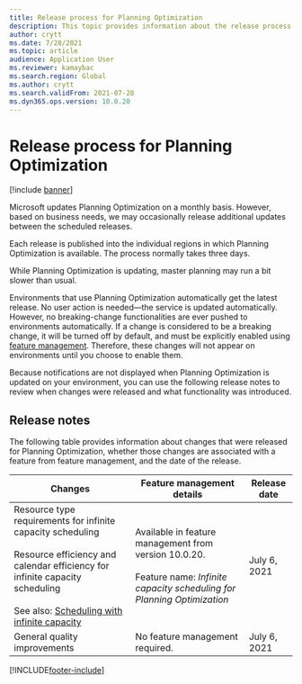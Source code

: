 ```yaml
---
title: Release process for Planning Optimization
description: This topic provides information about the release process for Planning Optimization.
author: crytt
ms.date: 7/28/2021
ms.topic: article
audience: Application User
ms.reviewer: kamaybac
ms.search.region: Global
ms.author: crytt
ms.search.validFrom: 2021-07-28
ms.dyn365.ops.version: 10.0.20
---
```


# Release process for Planning Optimization

[!include [banner](../../includes/banner.md)]

Microsoft updates Planning Optimization on a monthly basis. However, based on business needs, we may occasionally release additional updates between the scheduled releases.

Each release is published into the individual regions in which Planning Optimization is available. The process normally takes three days.

While Planning Optimization is updating, master planning may run a bit slower than usual.

Environments that use Planning Optimization automatically get the latest release. No user action is needed&mdash;the service is updated automatically. However, no breaking-change functionalities are ever pushed to environments automatically. If a change is considered to be a breaking change, it will be turned off by default, and must be explicitly enabled using [feature management](../../../fin-ops-core/fin-ops/get-started/feature-management/feature-management-overview.md). Therefore, these changes will not appear on environments until you choose to enable them.

Because notifications are not displayed when Planning Optimization is updated on your environment, you can use the following release notes to review when changes were released and what functionality was introduced.

## Release notes

The following table provides information about changes that were released for Planning Optimization, whether those changes are associated with a feature from feature management, and the date of the release.

| Changes | Feature management details | Release date |
| --- | --- | --- |
| Resource type requirements for infinite capacity scheduling<br><br>Resource efficiency and calendar efficiency for infinite capacity scheduling<br><br>See also: [Scheduling with infinite capacity](infinite-capacity-planning.md) | Available in feature management from version 10.0.20.<br><br>Feature name: *Infinite capacity scheduling for Planning Optimization* | July 6, 2021 |
| General quality improvements | No feature management required. | July 6, 2021 |


[!INCLUDE[footer-include](../../../includes/footer-banner.md)]